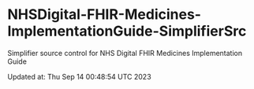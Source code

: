 # NHSDigital-FHIR-Medicines-ImplementationGuide-SimplifierSrc  
Simplifier source control for NHS Digital FHIR Medicines Implementation Guide  


Updated at: Thu Sep 14 00:48:54 UTC 2023
